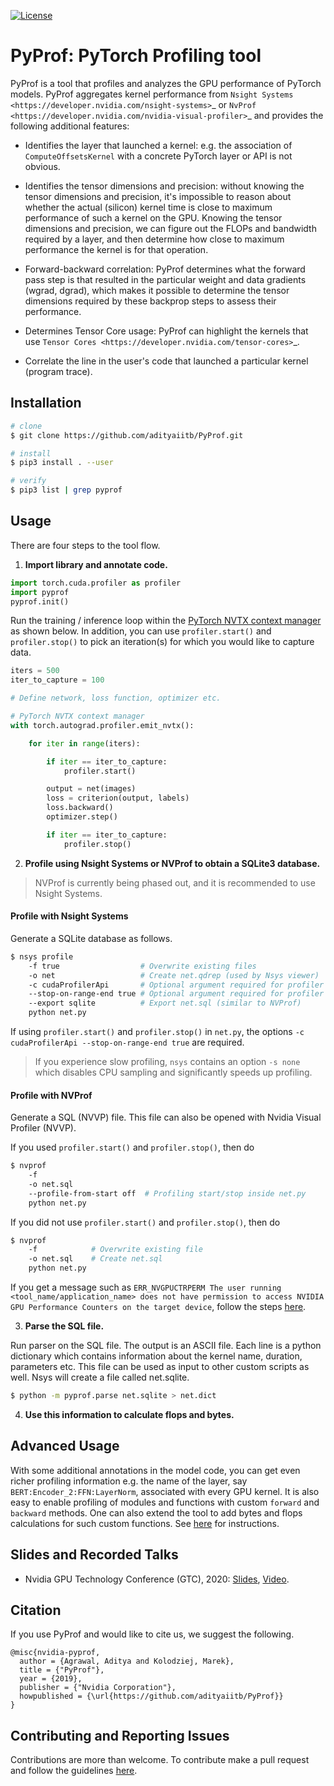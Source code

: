 [![License](https://img.shields.io/badge/License-Apache2-green.svg)](http://www.apache.org/licenses/LICENSE-2.0)

# PyProf: PyTorch Profiling tool

PyProf is a tool that profiles and analyzes the GPU performance of PyTorch
models. PyProf aggregates kernel performance from `Nsight Systems
<https://developer.nvidia.com/nsight-systems>`_ or `NvProf
<https://developer.nvidia.com/nvidia-visual-profiler>`_ and provides the 
following additional features:

* Identifies the layer that launched a kernel: e.g. the association of 
  `ComputeOffsetsKernel` with a concrete PyTorch layer or API is not obvious.

* Identifies the tensor dimensions and precision: without knowing the tensor 
  dimensions and precision, it's impossible to reason about whether the actual 
  (silicon) kernel time is close to maximum performance of such a kernel on 
  the GPU. Knowing the tensor dimensions and precision, we can figure out the 
  FLOPs and bandwidth required by a layer, and then determine how close to 
  maximum performance the kernel is for that operation.

* Forward-backward correlation: PyProf determines what the forward pass step 
  is that resulted in the particular weight and data gradients (wgrad, dgrad), 
  which makes it possible to determine the tensor dimensions required by these
  backprop steps to assess their performance.
 
* Determines Tensor Core usage: PyProf can highlight the kernels that use 
  `Tensor Cores <https://developer.nvidia.com/tensor-cores>`_.
 
* Correlate the line in the user's code that launched a particular kernel (program trace).

## Installation

```bash
# clone
$ git clone https://github.com/adityaiitb/PyProf.git

# install
$ pip3 install . --user

# verify
$ pip3 list | grep pyprof
```

## Usage

There are four steps to the tool flow.

1. **Import library and annotate code.**

```python
import torch.cuda.profiler as profiler
import pyprof
pyprof.init()
```

Run the training / inference loop within the [PyTorch NVTX context
manager](https://pytorch.org/docs/stable/_modules/torch/autograd/profiler.html#emit_nvtx)
as shown below. In addition, you can use `profiler.start()` and
`profiler.stop()` to pick an iteration(s) for which you would like to
capture data.

```python
iters = 500
iter_to_capture = 100

# Define network, loss function, optimizer etc.

# PyTorch NVTX context manager
with torch.autograd.profiler.emit_nvtx():

    for iter in range(iters):

        if iter == iter_to_capture:
            profiler.start()

        output = net(images)
        loss = criterion(output, labels)
        loss.backward()
        optimizer.step()

        if iter == iter_to_capture:
            profiler.stop()
```

2. **Profile using Nsight Systems or NVProf to obtain a SQLite3 database.**

> NVProf is currently being phased out, and it is recommended to use Nsight Systems.

#### Profile with Nsight Systems

Generate a SQLite database as follows.

```bash
$ nsys profile 
    -f true                  # Overwrite existing files
    -o net                   # Create net.qdrep (used by Nsys viewer)
    -c cudaProfilerApi       # Optional argument required for profiler start/stop
    --stop-on-range-end true # Optional argument required for profiler start/stop
    --export sqlite          # Export net.sql (similar to NVProf) 
    python net.py
```

If using `profiler.start()` and `profiler.stop()` in `net.py`, the options
`-c cudaProfilerApi --stop-on-range-end true` are required.

> If you experience slow profiling, `nsys` contains an option `-s none`
> which disables CPU sampling and significantly speeds up profiling.

#### Profile with NVProf

Generate a SQL (NVVP) file. This file can also be opened with Nvidia
Visual Profiler (NVVP).

If you used `profiler.start()` and `profiler.stop()`, then do

```bash
$ nvprof 
    -f 
    -o net.sql 
    --profile-from-start off  # Profiling start/stop inside net.py
    python net.py
```

If you did not use `profiler.start()` and `profiler.stop()`, then do

```bash
$ nvprof
    -f            # Overwrite existing file
    -o net.sql    # Create net.sql
    python net.py
```

If you get a message such as `ERR_NVGPUCTRPERM The user running
<tool_name/application_name> does not have permission to access NVIDIA
GPU Performance Counters on the target device`, follow the
steps [here](docs/hardware_counters.md).

3. **Parse the SQL file.**

Run parser on the SQL file. The output is an ASCII file. Each line
is a python dictionary which contains information about the kernel name,
duration, parameters etc. This file can be used as input to other custom
scripts as well. Nsys will create a file called net.sqlite.

```bash
$ python -m pyprof.parse net.sqlite > net.dict
```

4. **Use this information to calculate flops and bytes.**

## Advanced Usage

With some additional annotations in the model code, you can get
even richer profiling information e.g. the name of the layer, say
`BERT:Encoder_2:FFN:LayerNorm`, associated with every GPU kernel. It
is also easy to enable profiling of modules and functions with custom
`forward` and `backward` methods. One can also extend the tool to
add bytes and flops calculations for such custom functions. See
[here](./docs/advanced.md) for instructions.


## Slides and Recorded Talks

- Nvidia GPU Technology Conference (GTC), 2020: [Slides](https://developer.download.nvidia.com/video/gputechconf/gtc/2020/presentations/s21143-automating-end-to-end-pytorch-profiling.pdf), [Video](https://developer.nvidia.com/gtc/2020/video/s21143).

## Citation

If you use PyProf and would like to cite us, we suggest the following.

```
@misc{nvidia-pyprof,
  author = {Agrawal, Aditya and Kolodziej, Marek},
  title = {"PyProf"},
  year = {2019},
  publisher = {"Nvidia Corporation"},
  howpublished = {\url{https://github.com/adityaiitb/PyProf}}
}
```

## Contributing and Reporting Issues

Contributions are more than welcome. To contribute make a pull request
and follow the guidelines [here](./docs/CONTRIBUTING.md).
